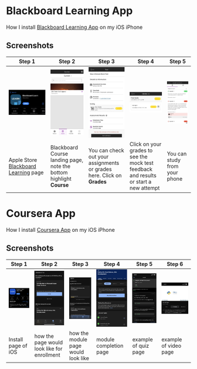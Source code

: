 # Blackboard Learning App  
How I install [Blackboard Learning App](https://apps.apple.com/jp/app/blackboard-learn/id950424861?l=en) on my iOS iPhone

## Screenshots
| Step 1 | Step 2 | Step 3 | Step 4 | Step 5 |
| --- | --- | --- | --- | --- |
| ![install-app-page](/study-apps/assets/image4.jpeg) | ![course-landing-page](/study-apps/assets/image3.jpeg) | ![see-grades](/study-apps/assets/image2.jpeg) | ![see-attempts](/study-apps/assets/image1.jpeg) | ![review-your-tests](/study-apps/assets/image0.jpeg) |
| Apple Store [Blackboard Learning](https://apps.apple.com/jp/app/blackboard-learn/id950424861?l=en) page | Blackboard Course landing page, note the bottom highlight **Course** | You can check out your assignments or grades here. Click on **Grades** | Click on your grades to see the mock test feedback and results or start a new attempt | You can study from your phone |

# Coursera App
How I install [Coursera App](https://apps.apple.com/us/app/coursera-learn-career-skills/id736535961) on my iOS iPhone

## Screenshots
| Step 1 | Step 2 | Step 3 | Step 4 | Step 5 | Step 6 |
| --- | --- | --- | --- | --- | --- |
| ![install-app-coursera](/study-apps/assets/courseraimage6.png) | ![coursera-enroll](/study-apps/assets/courseraimage4.png) | ![coursera-modules](/study-apps/assets/courseraimage3.png) | ![enroll-course-page](/study-apps/assets/courseraimage2.png) | ![coursera-quiz](/study-apps/assets/courseraimage1.png) | ![coursera-videos](/study-apps/assets/courseraimage0.png) |
| Install page of iOS | how the page would look like for enrollment | how the module page would look like | module completion page | example of quiz page | example of video page |
